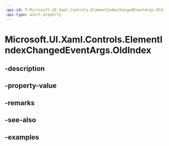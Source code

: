 ```yaml
---
-api-id: P:Microsoft.UI.Xaml.Controls.ElementIndexChangedEventArgs.OldIndex
-api-type: winrt property
---
```


<!-- Property syntax.
public int OldIndex { get; }
-->

# Microsoft.UI.Xaml.Controls.ElementIndexChangedEventArgs.OldIndex

## -description

## -property-value

## -remarks

## -see-also

## -examples

